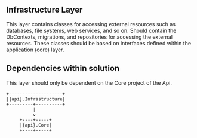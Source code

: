 ## Infrastructure Layer

This layer contains classes for accessing external resources such as databases, file systems, web services, and so on. Should contain the DbContexts, migrations, and repositories for accessing the external resources. These classes should be based on interfaces defined within the application (core) layer.

## Dependencies within solution

This layer should only be dependent on the Core project of the Api.

```
+--------------------+
|{api}.Infrastructure|
+---------+----------+
          |
          v
     +----+-----+
     |{api}.Core|
     +----+-----+

```